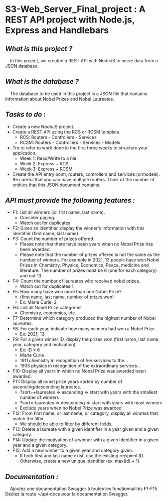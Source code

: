 # S3-Web_Server_Final_project : A REST API project with Node.js, Express and Handlebars

## *What is this project ?* 
&nbsp;&nbsp;&nbsp;&nbsp;In this project, we created a REST API with NodeJS to serve data from a JSON database.

## *What is the database ?*
&nbsp;&nbsp;&nbsp;&nbsp;The database to be used in this project is a JSON file that contains information about Nobel Prizes and Nobel Laureates.

## *Tasks to do :*
* Create a new NodeJS project.  
* Create a REST API using the RCS or RCSM template.  
  * RCS: Routers - Controllers - Services
  * RCSM: Routers - Controllers - Services - Models  
* Try to refer to work done in the first three weeks to structure your application.  
  * Week 1: Read/Write to a file  
  * Week 2: Express + RCS  
  * Week 3: Express + RCSM  
* Create the API entry point, routers, controllers and services (ormodels). Be careful that you can have multiple routers. Think of the number of entities that this JSON document contains.  

## *API must provide the following features :*
* F1: List all winners (id, first name, last name).
  * Consider paging.
  * Watch out for duplicates
* F2: Given an identifier, display the winner's information with this identifier (first name, last name).
* F3: Count the number of prizes offered.
  * Please note that there have been years when no Nobel Prize has been awarded.
  * Please note that the number of prizes offered is not the same as the number of winners. For example in 2021, 13 people have won Nobel Prizes in Chemistry, Physics, Economics, Peace, medicine and literature. The number of prizes must be 6 (one for each category) and not 13.
* F4: Count the number of laureates who received nobel prizes.
  * Watch out for duplicates!!
* F5: How many have won more than one Nobel Prize?
  * (first name, last name, number of prizes won)
  * Ex: Marie Curie, 2
* F6: List all Nobel Prize categories
  * Chemistry, economics, etc.
* F7: Determine which category produced the highest number of Nobel laureates.
* F8: For each year, indicate how many winners had won a Nobel Prize.
  * Ex: 2021, 13
* F9: For a given winner ID, display the prizes won (first name, last name, year, category and motivation).
  * Ex: ID = 6
  * Marie Curie
  * 1911 chemistry in recognition of her services to the…
  * 1903 physics in recognition of the extraordinary services…
* F10: Display all years in which no Nobel Prize was awarded been awarded.
* F11: Display all nobel prize years sorted by number of ascending/descending laureates.
  * ?sort=+laureates ⇒ ascending ⇒ start with years with the smallest number of winners
  * ?sort=-laureates ⇒ descending ⇒ start with years with most winners
  * Exclude years when no Nobel Prize was awarded
* F12: From first name, or last name, or category, display all winners that match the filter.
  * We should be able to filter by different fields.
* F13: Delete a laureate with a given identifier in a year given and a given category.
* F14: Update the motivation of a winner with a given identifier in a given year and a given category.
* F15: Add a new winner to a given year and category given.
  * If both first and last name exist, use the existing recipient ID. Otherwise, create a new unique identifier (ex: max(id) + 1).

## *Documentation :*
&nbsp;&nbsp;&nbsp;&nbsp;Ajoutez une documentation Swagger à toutes les fonctionnalités F1-F15. Dédiez la route >/api-docs pour la documentation Swagger.





